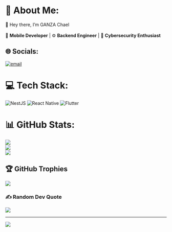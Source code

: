 # 💫 About Me:
👋 Hey there, I’m GANZA Chael<br><br>🚀 **Mobile Developer** | ⚙️ **Backend Engineer** | 🧠 **Cybersecurity Enthusiast**


## 🌐 Socials:
[![email](https://img.shields.io/badge/Email-D14836?logo=gmail&logoColor=white)](mailto:ganzac784@gmail.com) 

# 💻 Tech Stack:
![NestJS](https://img.shields.io/badge/nestjs-%23E0234E.svg?style=for-the-badge&logo=nestjs&logoColor=white) ![React Native](https://img.shields.io/badge/react_native-%2320232a.svg?style=for-the-badge&logo=react&logoColor=%2361DAFB) ![Flutter](https://img.shields.io/badge/Flutter-%2302569B.svg?style=for-the-badge&logo=Flutter&logoColor=white)
# 📊 GitHub Stats:
![](https://github-readme-stats.vercel.app/api?username=Chael250&theme=dark&hide_border=false&include_all_commits=false&count_private=false)<br/>
![](https://nirzak-streak-stats.vercel.app/?user=Chael250&theme=dark&hide_border=false)<br/>
![](https://github-readme-stats.vercel.app/api/top-langs/?username=Chael250&theme=dark&hide_border=false&include_all_commits=false&count_private=false&layout=compact)

## 🏆 GitHub Trophies
![](https://github-profile-trophy.vercel.app/?username=Chael250&theme=radical&no-frame=false&no-bg=true&margin-w=4)

### ✍️ Random Dev Quote
![](https://quotes-github-readme.vercel.app/api?type=horizontal&theme=radical)

---
[![](https://visitcount.itsvg.in/api?id=Chael250&icon=0&color=0)](https://visitcount.itsvg.in)

<!-- Proudly created with GPRM ( https://gprm.itsvg.in ) -->


